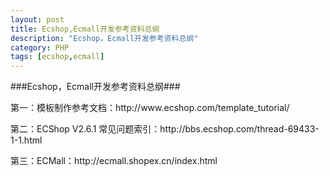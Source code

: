 ```yaml
---
layout: post
title: Ecshop,Ecmall开发参考资料总纲
description: "Ecshop，Ecmall开发参考资料总纲"
category: PHP
tags: [ecshop,ecmall]
---
```

###Ecshop，Ecmall开发参考资料总纲###
<p>
第一：模板制作参考文档：http://www.ecshop.com/template_tutorial/
</p>
<p>
第二：ECShop V2.6.1 常见问题索引：http://bbs.ecshop.com/thread-69433-1-1.html
</p>
<p>
第三：ECMall：http://ecmall.shopex.cn/index.html
</p>
